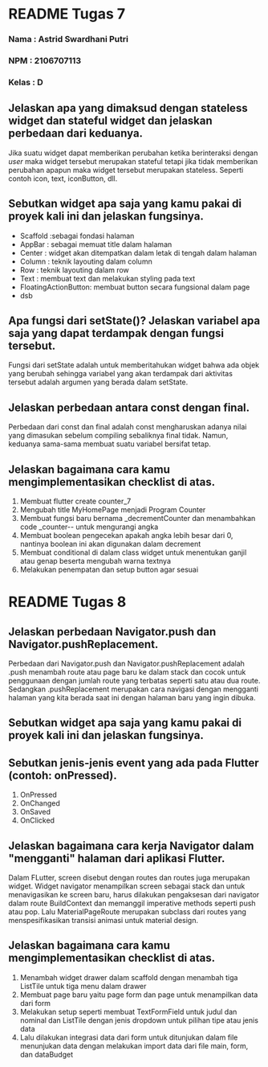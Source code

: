 # README Tugas 7
### Nama : Astrid Swardhani Putri
### NPM : 2106707113
### Kelas : D


## Jelaskan apa yang dimaksud dengan stateless widget dan stateful widget dan jelaskan perbedaan dari keduanya.
Jika suatu widget dapat memberikan perubahan ketika berinteraksi dengan _user_ maka widget tersebut merupakan stateful tetapi jika tidak memberikan perubahan apapun maka widget tersebut merupakan stateless. Seperti contoh icon, text, iconButton, dll.

## Sebutkan widget apa saja yang kamu pakai di proyek kali ini dan jelaskan fungsinya.
* Scaffold :sebagai fondasi halaman
* AppBar : sebagai memuat title dalam halaman
* Center : widget akan ditempatkan dalam letak di tengah dalam halaman
* Column : teknik layouting dalam column
* Row : teknik layouting dalam row
* Text : membuat text dan melakukan styling pada text
* FloatingActionButton: membuat button secara fungsional dalam page
* dsb

## Apa fungsi dari setState()? Jelaskan variabel apa saja yang dapat terdampak dengan fungsi tersebut.
Fungsi dari setState adalah untuk memberitahukan widget bahwa ada objek yang berubah sehingga variabel yang akan terdampak dari aktivitas tersebut adalah argumen yang berada dalam setState.

## Jelaskan perbedaan antara const dengan final.
Perbedaan dari const dan final adalah const mengharuskan adanya nilai yang dimasukan sebelum compiling sebaliknya final tidak. Namun, keduanya sama-sama membuat suatu variabel bersifat tetap.

## Jelaskan bagaimana cara kamu mengimplementasikan checklist di atas.
1. Membuat flutter create counter_7
2. Mengubah title MyHomePage menjadi Program Counter
3. Membuat fungsi baru bernama _decrementCounter dan menambahkan code _counter-- untuk mengurangi angka
4. Membuat boolean pengecekan apakah angka lebih besar dari 0, nantinya boolean ini akan digunakan dalam decrement
5. Membuat conditional di dalam class widget untuk menentukan ganjil atau genap beserta mengubah warna textnya
6. Melakukan penempatan dan setup button agar sesuai

###
###

# README Tugas 8
## Jelaskan perbedaan Navigator.push dan Navigator.pushReplacement.
Perbedaan dari Navigator.push dan Navigator.pushReplacement adalah .push menambah route atau page baru ke dalam stack dan cocok untuk penggunaan dengan jumlah route yang terbatas seperti satu atau dua route. Sedangkan .pushReplacement merupakan cara navigasi dengan mengganti halaman yang kita berada saat ini dengan halaman baru yang ingin dibuka. 
## Sebutkan widget apa saja yang kamu pakai di proyek kali ini dan jelaskan fungsinya.

## Sebutkan jenis-jenis event yang ada pada Flutter (contoh: onPressed).
1. OnPressed
2. OnChanged
3. OnSaved
4. OnClicked

## Jelaskan bagaimana cara kerja Navigator dalam "mengganti" halaman dari aplikasi Flutter.
Dalam FLutter, screen disebut dengan routes dan routes juga merupakan widget. Widget navigator menampilkan screen sebagai stack dan untuk menavigasikan ke screen baru, harus dilakukan pengaksesan dari navigator dalam route BuildContext dan memanggil imperative methods seperti push atau pop. Lalu MaterialPageRoute merupakan subclass dari routes yang menspesifikasikan transisi animasi untuk material design. 
## Jelaskan bagaimana cara kamu mengimplementasikan checklist di atas.
1. Menambah widget drawer dalam scaffold dengan menambah tiga ListTile untuk tiga menu dalam drawer
2. Membuat page baru yaitu page form dan page untuk menampilkan data dari form
3. Melakukan setup seperti membuat TextFormField untuk judul dan nominal dan ListTile dengan jenis dropdown untuk pilihan tipe atau jenis data
4. Lalu dilakukan integrasi data dari form untuk ditunjukan dalam file menunjukan data dengan melakukan import data dari file main, form, dan dataBudget
